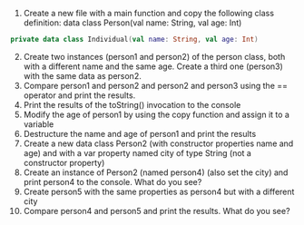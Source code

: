 1. Create a new file with a main function and copy the following class definition: data class Person(val name: String, val age: Int)

```kotlin
private data class Individual(val name: String, val age: Int)
```

2. Create two instances (person1 and person2) of the person class, both with a different name and the same age. Create a third one (person3) with the same data as person2.
3. Compare person1 and person2 and person2 and person3 using the == operator and print the results.
4. Print the results of the toString() invocation to the console
5. Modify the age of person1 by using the copy function and assign it to a variable
6. Destructure the name and age of person1 and print the results
7. Create a new data class Person2 (with constructor properties name and age) and with a var property named city of type String (not a constructor property)
8. Create an instance of Person2 (named person4) (also set the city) and print person4 to the console. What do you see?
9. Create person5 with the same properties as person4 but with a different city
10. Compare person4 and person5 and print the results. What do you see?
